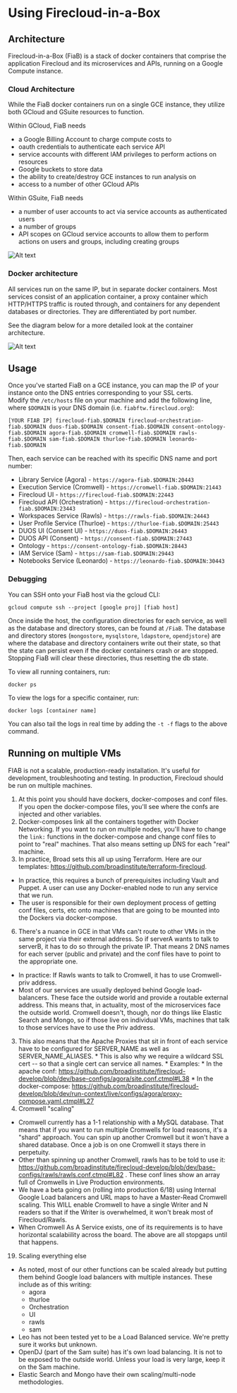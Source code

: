 # Using Firecloud-in-a-Box

## Architecture

Firecloud-in-a-Box (FiaB) is a stack of docker containers that comprise the application Firecloud and its microservices and APIs, running on a Google Compute instance.

### Cloud Architecture

While the FiaB docker containers run on a single GCE instance, they utilize both GCloud and GSuite resources to function.  

Within GCloud, FiaB needs 
- a Google Billing Account to charge compute costs to 
- oauth credentials to authenticate each service API
- service accounts with different IAM privileges to perform actions on resources
- Google buckets to store data
- the ability to create/destroy GCE instances to run analysis on
- access to a number of other GCloud APIs

Within GSuite, FiaB needs
- a number of user accounts to act via service accounts as authenticated users
- a number of groups
- API scopes on GCloud service accounts to allow them to perform actions on users and groups, including creating groups 

![Alt text](./screenshots/fiab-cloud-infrastructure.png "Enable DwD")

### Docker architecture



All services run on the same IP, but in separate docker containers. Most services consist of an application container, a proxy container which HTTP/HTTPS traffic is routed through, and containers for any dependent databases or directories. They are differentiated by port number. 

See the diagram below for a more detailed look at the container architecture.

![Alt text](./screenshots/fiab-internal-infrastructure.png "Enable DwD")


## Usage

Once you've started FiaB on a GCE instance, you can map the IP of your instance onto the DNS entries corresponding to your SSL certs.  
Modify the `/etc/hosts` file on your machine and add the following line, where `$DOMAIN` is your DNS domain (i.e. `fiabftw.firecloud.org`):
```
[YOUR FIAB IP] firecloud-fiab.$DOMAIN firecloud-orchestration-fiab.$DOMAIN duos-fiab.$DOMAIN consent-fiab.$DOMAIN consent-ontology-fiab.$DOMAIN agora-fiab.$DOMAIN cromwell-fiab.$DOMAIN rawls-fiab.$DOMAIN sam-fiab.$DOMAIN thurloe-fiab.$DOMAIN leonardo-fiab.$DOMAIN
```

Then, each service can be reached with its specific DNS name and port number:
* Library Service (Agora) - `https://agora-fiab.$DOMAIN:20443`
* Execution Service (Cromwell) - `https://cromwell-fiab.$DOMAIN:21443`
* Firecloud UI - `https://firecloud-fiab.$DOMAIN:22443`
* Firecloud API (Orchestration) - `https://firecloud-orchestration-fiab.$DOMAIN:23443`
* Workspaces Service (Rawls) - `https://rawls-fiab.$DOMAIN:24443`
* User Profile Service (Thurloe) - `https://thurloe-fiab.$DOMAIN:25443`
* DUOS UI (Consent UI) - `https://duos-fiab.$DOMAIN:26443`
* DUOS API (Consent) - `https://consent-fiab.$DOMAIN:27443`
* Ontology - `https://consent-ontology-fiab.$DOMAIN:28443`
* IAM Service (Sam) - `https://sam-fiab.$DOMAIN:29443`
* Notebooks Service (Leonardo) - `https://leonardo-fiab.$DOMAIN:30443`

### Debugging

You can SSH onto your FiaB host via the gcloud CLI:
```
gcloud compute ssh --project [google proj] [fiab host]
```

Once inside the host, the configuration directories for each service, as well as the database and directory stores, can be found at `/FiaB`. 
The database and directory stores (`mongostore`, `mysqlstore`, `ldapstore`, `opendjstore`) are where the database and directory containers write out their state, so that the state can persist
even if the docker containers crash or are stopped.  Stopping FiaB will clear these directories, thus resetting the db state. 

To view all running containers, run:
```
docker ps
```

To view the logs for a specific container, run:
```
docker logs [container name]
```
You can also tail the logs in real time by adding the `-t -f` flags to the above command.

## Running on multiple VMs
FIAB is not a scalable, production-ready installation. It's useful for development, troubleshooting and testing. In production, Firecloud should be run on multiple machines. 

 1. At this point you should have dockers, docker-composes and conf files. If you open the docker-compose files, you'll see where the confs are injected and other variables. 
 2. Docker-composes link all the containers together with Docker Networking. If you want to run on multiple nodes, you'll have to change the `link:` functions in the docker-compose and change conf files to point to "real" machines. That also means setting up DNS for each "real" machine.
 3. In practice, Broad sets this all up using Terraform. Here are our templates: https://github.com/broadinstitute/terraform-firecloud.  
   * In practice, this requires a bunch of prerequisites including Vault and Puppet. A user can use any Docker-enabled node to run any service that we run. 
   * The user is responsible for their own deployment process of getting conf files, certs, etc onto machines that are going to be mounted into the Dockers via docker-compose.
 6. There's a nuance in GCE in that VMs can't route to other VMs in the same project via their external address. So if serverA wants to talk to serverB, it has to do so through the private IP. That means 2 DNS names for each server (public and private) and the conf files have to point to the appropriate one.
   * In practice: If Rawls wants to talk to Cromwell, it has to use Cromwell-priv address.
   * Most of our services are usually deployed behind Google load-balancers. These face the outside world and provide a routable external address. This means that, in actuality, most of the microservices face the outside world. Cromwell doesn't, though, nor do things like Elastic Search and Mongo, so if those live on individual VMs, machines that talk to those services have to use the Priv address.
   3. This also means that the Apache Proxies that sit in front of each service have to be configured for SERVER_NAME as well as SERVER_NAME_ALIASES. 
     * This is also why we require a wildcard SSL cert -- so that a single cert can service all names.
     * Examples:
     * In the apache conf: https://github.com/broadinstitute/firecloud-develop/blob/dev/base-configs/agora/site.conf.ctmpl#L38
     * In the docker-compose: https://github.com/broadinstitute/firecloud-develop/blob/dev/run-context/live/configs/agora/proxy-compose.yaml.ctmpl#L27
 14. Cromwell "scaling"
   * Cromwell currently has a 1-1 relationship with a MySQL database. That means that if you want to run multiple Cromwells for load reasons, it's a "shard" approach. You can spin up another Cromwell but it won't have a shared database. Once a job is on one Cromwell it stays there in perpetuity.
   * Other than spinning up another Cromwell, rawls has to be told to use it: https://github.com/broadinstitute/firecloud-develop/blob/dev/base-configs/rawls/rawls.conf.ctmpl#L82 . These conf lines show an array full of Cromwells in Live Production environments. 
   * We have a beta going on (rolling into production 6/18) using Internal Google Load balancers and URL maps to have a Master-Read Cromwell scaling. This WILL enable Cromwell to have a single Writer and N readers so that if the Writer is overwhelmed, it won't break most of Firecloud/Rawls.
   * When Cromwell As A Service exists, one of its requirements is to have horizontal scalabiility across the board. The above are all stopgaps until that happens.
 19. Scaling everything else
   * As noted, most of our other functions can be scaled already but putting them behind Google load balancers with multiple instances. These include as of this writing: 
     * agora
     * thurloe
     * Orchestration
     * UI
     * rawls
     * sam
   * Leo has not been tested yet to be a Load Balanced service. We're pretty sure it works but unknown.
   * OpenDJ (part of the Sam suite) has it's own load balancing. It is not to be exposed to the outside world. Unless your load is very large, keep it on the Sam machine.
   * Elastic Search and Mongo have their own scaling/multi-node methodologies.
